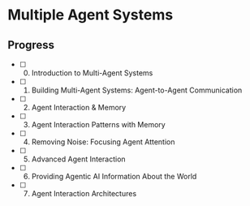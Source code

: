 # Multiple Agent Systems

## Progress

- [ ] 00. Introduction to Multi-Agent Systems
- [ ] 01. Building Multi-Agent Systems: Agent-to-Agent Communication
- [ ] 02. Agent Interaction & Memory
- [ ] 03. Agent Interaction Patterns with Memory
- [ ] 04. Removing Noise: Focusing Agent Attention
- [ ] 05. Advanced Agent Interaction
- [ ] 06. Providing Agentic AI Information About the World
- [ ] 07. Agent Interaction Architectures
